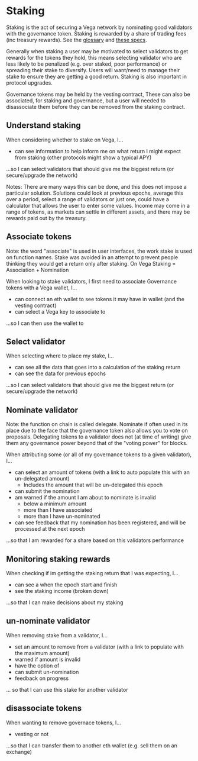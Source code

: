 # Staking

Staking is the act of securing a Vega network by nominating good validators with the governance token. Staking is rewarded by a share of trading fees (inc treasury rewards). See the [glossary](../glossaries/staking-and-governance.md) and [these specs](../protocol#delegation-staking-and-rewards).

Generally when staking a user may be motivated to select validators to get rewards for the tokens they hold, this means selecting validator who are less likely to be penalized (e.g. over staked, poor performance) or spreading their stake to diversify. Users will want/need to manage their stake to ensure they are getting a good return. Staking is also important in protocol upgrades.

Governance tokens may be held by the vesting contract, These can also be associated, for staking and governance, but a user will needed to disassociate them before they can be removed from the staking contract.

## Understand staking
When considering whether to stake on Vega, I...

- can see information to help inform me on what return I might expect from staking (other protocols might show a typical APY)

...so I can select validators that should give me the biggest return (or secure/upgrade the network)

Notes: There are many ways this can be done, and this does not impose a particular solution. Solutions could look at previous epochs, average this over a period, select a range of validators or just one, could have a calculator that allows the user to enter some values. 
Income may come in a range of tokens, as markets can settle in different assets, and there may be rewards paid out by the treasury.

## Associate tokens
Note: the word "associate" is used in user interfaces, the work stake is used on function names. Stake was avoided in an attempt to prevent people thinking they would get a return only after staking. On Vega Staking = Association + Nomination

When looking to stake validators, I first need to associate Governance tokens with a Vega wallet, I...

- can connect an eth wallet to see tokens it may have in wallet (and the vesting contract)
- can select a Vega key to associate to 

...so I can then use the wallet to 

## Select validator
When selecting where to place my stake, I...

- can see all the data that goes into a calculation of the staking return
- can see the data for previous epochs

...so I can select validators that should give me the biggest return (or secure/upgrade the network)

## Nominate validator
Note: the function on chain is called delegate. Nominate if often used in its place due to the face that the governance token also allows you to vote on proposals. Delegating tokens to a validator does not (at time of writing) give them any governance power beyond that of the "voting power" for blocks.

When attributing some (or all of my governance tokens to a given validator), I...

- can select an amount of tokens (with a link to auto populate this with an un-delegated amount)
  - Includes the amount that will be un-delegated this epoch
- can submit the nomination
- am warned if the amount I am about to nominate is invalid
  - below a minimum amount
  - more than I have associated
  - more than I have un-nominated
- can see feedback that my nomination has been registered, and will be processed at the next epoch

...so that I am rewarded for a share based on this validators performance

## Monitoring staking rewards
When checking if im getting the staking return that I was expecting, I... 

- can see a when the epoch start and finish 
- see the staking income (broken down)

...so that I can make decisions about my staking


## un-nominate validator

When removing stake from a validator, I...

- set an amount to remove from a validator (with a link to populate with the maximum amount)
- warned if amount is invalid
- have the option of
- can submit un-nomination
- feedback on progress

... so that I can use this stake for another validator

## disassociate tokens

When wanting to remove governace tokens, I...

- vesting or not

...so that I can transfer them to another eth wallet (e.g. sell them on an exchange)